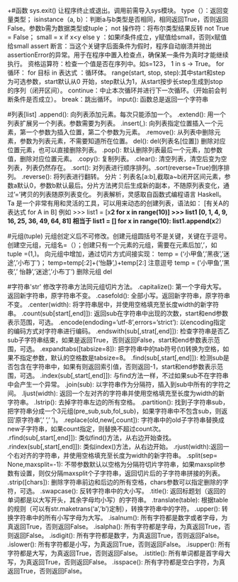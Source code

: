 
+#函数
  sys.exit() 让程序终止或退出。调用前需导入sys模块。
 type（）：返回变量类型；
 isinstance（a, b）：判断a与b类型是否相同，相同返回True，否则返回False。参数b需为数据类型或tuple；
 not 操作符：将布尔类型结果反转 not True = False；
 small = x if  x<y else y ：如果if条件成立，y赋值给small，否则x赋值给small
 assert 断言：当这个关键字后面条件为假时，程序自动崩溃并抛出assertionError的异常。用于在程序中置入检查点，确保某一条件为真时才能继续执行。
 资格运算符：检查一个值是否在序列中。如s=123， 1 in s → True。
 for 循环： for 目标 in 表达式 ：循环体。
 range(start, stop, step):其中start和step为可选参数，start默认从0 开始，step默认为1，从start按步长step生成到stop 的序列（闭开区间）。
 continue：中止本次循环并进行下一次循环。（开始前会判断条件是否成立）。
 break：跳出循环。
 input(): 函数总是返回一个字符串
 
 #列表[list]
 .append(): 向列表添加元素。每次只能添加一个。
 .extend(): 用一个列表扩展另一个列表。参数需要为列表。
 .insert(,): 向列表指定位置插入一个元素，第一个参数为插入位置，第二个参数为元素。
 .remove(): 从列表中删除元素，参数为列表元素，不需要知道所在位置。
 del(): del(列表名[位置]) 删除对应位置元素，也可以直接删除列表。
 .pop(): 默认删除列表最后一个元素，加参数值，删除对应位置元素。
 .copy(): 复制列表。
 .clear(): 清空列表，清空后变为空列表，列表仍然存在。
 .sort(): 对列表进行顺序排列。.sort(reverse=True)倒序排列。
 .reverse(): 将列表进行翻转。
 分片：列表名[a:b],截取a~b闭开区间元素，参数a默认0，参数b默认最后。分片方法拷贝后生成新的副本，不随原列表变化，通过’=’拷贝的列表随原列表变化。
 列表解析，灵感取自函数式编程语言 Haskell。Ta 是一个非常有用和灵活的工具，可以用来动态的创建列表，语法如： [有关A的表达式 for A in B]
   例如
 		>>> list1 = [x**2 for x in range(10)]
 		>>> list1
 		[0, 1, 4, 9, 16, 25, 36, 49, 64, 81]
 		相当于
 		list1 = []
 		for x in range(10):
		list1.append(x**2)
 
 #元组(tuple)
 元组创定义后不可修改。创建元组圆括号不是关键，关键在于逗号。创建空元组，元组名=（）；创建只有一个元素的元组，需要在元素后加’,’，如tuple =(1,)。
 向元组中增加，通过切片方式间接实现：
 	temp = (‘小甲鱼’,’黑夜’,’迷途’,’小布丁’)；
 	temp=temp[:2]+(‘怡静’,)+temp[2:] 注意逗号
 	temp = (‘小甲鱼’,’黑夜’,’ 怡静’,’迷途’,’小布丁’)
 删除元组 del 
 
 #字符串'str'
 修改字符串方法同元组切片方法。
 .capitalize(): 第一个字母大写。返回新字符串，原字符串不变。
 .casefold(): 全部小写。返回新字符串，原字符串不变。
 .center(width): 将字符串居中，并使用空格填充至长度width的新字符串。
 .count(sub[start[,end]]): 返回sub在字符串中出现的次数，start和end参数表示范围，可选。
 .encode(endoding=’utf-8’,errors=’strict’): 以encoding指定的编码方式对字符串进行编码。
 .endswith(sub[,strat[,end]]): 检查字符串是否乙sub子字符串结束，如果是返回True，否则返回False，start和end参数表示范围，可选。
 .expandtabs([tabsize=8]): 把字符串中的tab符号(\t)转换为空格，如果不指定参数，默认的空格数是tabsize=8。
 .find(sub[,start[,end]]): 检测sub是否包含在字符串中，如果有则返回索引值，否则返回-1，start和end参数表示范围，可选。
 .index(sub[,start[,end]]): 与find方法一样，不过如果sub不在字符串中会产生一个异常。
 .join(sub): 以字符串作为分隔符，插入到sub中所有的字符之间。
 .ljust(width): 返回一个左对齐的字符串并使用空格填充至长度为width的新字符串。
 .lstrip(): 去掉字符串左边的所有空格。
 .partition(): 找到子字符串sub，把字符串分成一个3元组(pre_sub,sub,fol_sub)，如果字符串中不包含sub，则返回’原字符串’,’ ’,’ ’)。
 .replace(old,new[,count]): 字符串中的old子字符串替换成new子字符串，如果count指定，则替换不超过count次。
 .rfind(sub[,start[,end]]): 类似find()方法，从右边开始查找。
 .rindex(sub[,start[,end]]): 类似index()方法，从右边开始。
 .rjust(width):返回一个右对齐的字符串，并使用空格填充至长度为width的新字符串。
 .split(sep= None,maxsplit=-1): 不带参数默认以空格为分隔符切片字符串，如果maxsplit参数有设置，则仅分隔maxsplit个子字符串，返回切片后的子字符串拼接的列表。
 .strip([chars]): 删除字符串前边和后边的所有空格，chars参数可以指定删除的字符，可选。
 .swapcase(): 反转字符串中的大小写。
 .title(): 返回标题划（返回的单词都是以大写开头，其余字母均小写）的字符串。
 .translate(table): 根据table的规则（可以有str.maketrans(‘a’,’b’)定制），转换字符串中的字符。
 .upper(): 转换字符串中的所有小写字母为大写。
 .isalnum():	所有字符都是数字或者字母，为真返回True，否则返回False。
 .isalpha():	所有字符都是字母，为真返回True，否则返回False。
 .isdigit():	所有字符都是数字，为真返回True，否则返回False。
 .islower():	所有字符都是小写，为真返回True，否则返回False。
 .isupper():	所有字符都是大写，为真返回True，否则返回False。
 .istitle():	所有单词都是首字母大写，为真返回True，否则返回False。
 .isspace():	所有字符都是空白字符，为真返回True，否则返回False。
